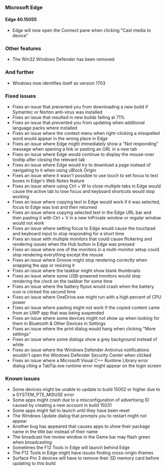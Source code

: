 ### Microsoft Edge
#### Edge 40.15055
- Edge will now open the Connect pane when clicking "Cast media to device"

### Other features
- The Win32 Windows Defender has been removed

### And further
- Windows now identifies itself as version 1703

### Fixed issues
- Fixes an issue that prevented you from downloading a new build if Symantec or Norton anti-virus was installed
- Fixes an issue that resulted in new builds failing at 71%
- Fixes an issue that prevented you from updating when additional language packs where installed
- Fixes an issue where the context menu when right-clicking a misspelled word would appear in the wrong place in Edge
- Fixes an issue where Edge might immediately show a "Not responding" message when opening a link or pasting an URL in a new tab
- Fixes an issue where Edge would continue to display the mouse-over tooltip after closing the relevant tab
- Fixes an issue where Edge would try to download a page instead of navigating to it when using uBlock Origin
- Fixes an issue where it wasn't possible to use touch to set focus to text boxes in Edge's Web Notes feature
- Fixes an issue where using Ctrl + W to close multiple tabs in Edge would cause the active tab to lose focus and keyboard shortcuts would stop working
- Fixes an issue where copying text in Edge would work if it was selected, focus to Edge was lost and then returned
- Fixes an issue where copying selected text in the Edge URL bar and then pasting it with Ctrl + V in a new InPrivate window or regular window would not work
- Fixes an issue where setting focus to Edge would cause the touchpad and keyboard input to stop responding for a short time
- Fixes an issue with multiple monitors that could cause flickering and rendering issues when the Hub button in Edge was pressed
- Fixes an issue where one of the monitors in a multi-monitor setup could stop rendering everything except the mouse
- Fixes an issue where Groove might stop rendering correctly when snapping the app or resizing it
- Fixes an issue where the taskbar might show blank thumbnails
- Fixes an issue where some USB-powered monitors would stop rendering the clock on the taskbar for some time
- Fixes an issue where the battery flyout would crash when the battery icon is clicked the second time
- Fixes an issue where OneDrive.exe might run with a high percent of CPU power
- Fixes an issue where pasting might not work if the copied content came from an UWP app that was being suspended
- Fixes an issue where some devices might not show up when looking for them in Bluetooth & Other Devices in Settings
- Fixes an issue where the print dialog would hang when clicking "More settings"
- Fixes an issue where some dialogs show a grey background instead of white
- Fixes an issue where the Windows Defender Antivirus notifications wouldn't open the Windows Defender Security Center when clicked
- Fixes an issue where a Microsoft Visual C++ Runtime Library error dialog citing a TabTip.exe runtime error might appear on the login screen

### Known issues
- Some devices might be unable to update to build 15002 or higher due to a SYSTEM_PTE_MISUSE error
- Some apps might crash due to a misconfiguration of advertising ID caused by creating a new account in build 15031
- Some apps might fail to launch until they have been reset
- The Windows Update dialog that prompts you to restart might not appear
- Another bug has appeared that causes apps to show their package name in the title bar instead of their name
- The broadcast live review window in the Game bar may flash green when broadcasting
- Sometimes the F12 Tools in Edge will launch behind Edge
- The F12 Tools in Edge might have issues finding cross-origin iframes
- Surface Pro 3 devices will have to remove their SD memory card before updating to this build